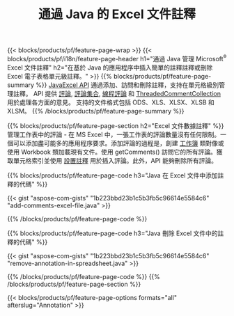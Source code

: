 ﻿---
title: 通過 Java 的 Excel 文件註釋
url: /zh-hant/java/annotation/
description: 使用 Java 庫添加或刪除 Excel 和 OpenOffice 電子表格的數據註釋。
---
{{< blocks/products/pf/feature-page-wrap >}}
{{< blocks/products/pf/i18n/feature-page-header h1="通過 Java 管理 Microsoft<sup>&reg;</sup> Excel 文件註釋" h2="在基於 Java 的應用程序中插入簡單的註釋註釋或刪除 Excel 電子表格單元級註釋。" >}}
{{% blocks/products/pf/feature-page-summary %}}
[JavaExcel API](/cells/java/) 通過添加、訪問和刪除註釋，支持在單元格級別管理註釋。 API 提供 [評論](https://apireference.aspose.com/cells/java/com.aspose.cells/Comment), [評論集合](https://apireference.aspose.com/cells/java/com.aspose.cells/CommentCollection), [線程評論](https://apireference.aspose.com/cells/java/com.aspose.cells/ThreadedComment) 和 [ThreadedCommentCollection](https://apireference.aspose.com/cells/java/com.aspose.cells/ThreadedCommentCollection) 用於處理各方面的意見。
支持的文件格式包括 ODS、XLS、XLSX、XLSB 和 XLSM。
{{% /blocks/products/pf/feature-page-summary %}}

{{% blocks/products/pf/feature-page-section h2="Excel 文件數據註釋" %}}
管理工作表中的評論 - 在 MS Excel 中，一張工作表的評論數量沒有任何限制。一個可以添加盡可能多的應用程序要求。添加評論的過程是，創建 [工作簿](https://apireference.aspose.com/cells/java/com.aspose.cells/Workbook) 類對像或使用 Workbook 類加載現有文件。使用 getComments() 訪問它的所有評論。獲取單元格索引並使用 [設置註釋](https://apireference.aspose.com/cells/java/com.aspose.cells/comment#Note) 用於插入評論。此外，API 能夠刪除所有評論。 

{{% blocks/products/pf/feature-page-code h3="Java 在 Excel 文件中添加註釋的代碼" %}}

{{< gist "aspose-com-gists" "1b223bbd23b1c5b3fb5c96614e5584c6" "add-comments-excel-file.java" >}}

{{% /blocks/products/pf/feature-page-code %}}

{{% blocks/products/pf/feature-page-code h3="Java 刪除 Excel 文件中的註釋的代碼" %}}

{{< gist "aspose-com-gists" "1b223bbd23b1c5b3fb5c96614e5584c6" "remove-annotation-in-spreadsheet.java" >}}

{{% /blocks/products/pf/feature-page-code %}}
{{% /blocks/products/pf/feature-page-section %}}

{{< blocks/products/pf/feature-page-options formats="all" afterslug="Annotation" >}}